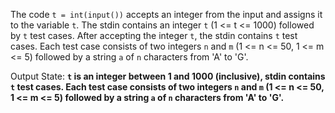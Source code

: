 The code `t = int(input())` accepts an integer from the input and assigns it to the variable `t`. The stdin contains an integer `t` (1 <= t <= 1000) followed by `t` test cases. After accepting the integer `t`, the stdin contains `t` test cases. Each test case consists of two integers `n` and `m` (1 <= n <= 50, 1 <= m <= 5) followed by a string `a` of `n` characters from 'A' to 'G'.

Output State: **`t` is an integer between 1 and 1000 (inclusive), stdin contains `t` test cases. Each test case consists of two integers `n` and `m` (1 <= n <= 50, 1 <= m <= 5) followed by a string `a` of `n` characters from 'A' to 'G'.**